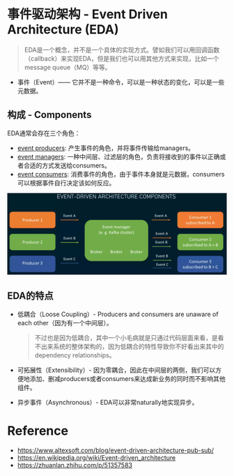 # 事件驱动架构 - Event Driven Architecture (EDA)

> EDA是一个概念，并不是一个具体的实现方式。譬如我们可以用回调函数（callback）来实现EDA，但是我们也可以用其他方式来实现，比如一个message queue（MQ）等等。

* 事件（Event）—— 它并不是一种命令，可以是一种状态的变化，可以是一些元数据。

## 构成 - Components

EDA通常会存在三个角色：

* <u>event producers</u>: 产生事件的角色，并将事件传输给managers。
* <u>event managers</u>: 一种中间层、过滤层的角色，负责将接收到的事件以正确或者合适的方式发送给consumers。
* <u>event consumers</u>: 消费事件的角色，由于事件本身就是元数据，consumers可以根据事件自行决定该如何反应。

![image-20230219142347309](./.images/image-20230219142347309.png)

## EDA的特点

* 低耦合（Loose Coupling）- Producers and consumers are unaware of each other（因为有一个中间层）。

    > 不过也是因为低耦合，其中一个小毛病就是只通过代码层面来看，是看不出来系统的整体架构的，因为低耦合的特性导致你不好看出来其中的dependency relationships。

* 可拓展性（Extensibility）- 因为零耦合，因此在中间层的两侧，我们可以方便地添加、删减producers或者consumers来达成新业务的同时而不影响其他组件。

* 异步事件（Asynchronous）- EDA可以非常naturally地实现异步。

# Reference

* https://www.altexsoft.com/blog/event-driven-architecture-pub-sub/
* https://en.wikipedia.org/wiki/Event-driven_architecture
* https://zhuanlan.zhihu.com/p/51357583